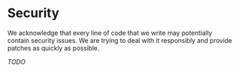# Security

We acknowledge that every line of code that we write may potentially contain security issues. We are trying to deal with it responsibly and provide patches as quickly as possible.

_TODO_
